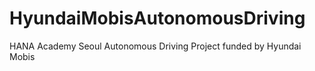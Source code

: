 # HyundaiMobisAutonomousDriving
HANA Academy Seoul Autonomous Driving Project funded by Hyundai Mobis

